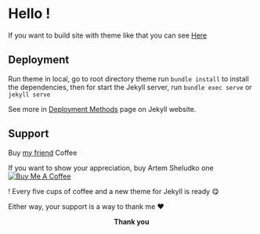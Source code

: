 
<h1>Hello !</h1>

If you want to build site with theme like that you can see [Here](https://flexton.netlify.com/)

<h2>Deployment</h2>

Run theme in local, go to root directory theme run `bundle install` to install the dependencies, then for start the Jekyll server, run `bundle exec serve` or `jekyll serve`

See more in [Deployment Methods](https://jekyllrb.com/docs/deployment-methods/) page on Jekyll website.


 <h2>Support</h2>

Buy   [my friend](https://www.buymeacoffee.com/artemsheludko/) Coffee

<p>If you want to show your appreciation, buy  Artem Sheludko one
<a  href="https://www.buymeacoffee.com/artemsheludko"  target="_blank"><img  src="https://www.buymeacoffee.com/assets/img/custom_images/orange_img.png"  alt="Buy Me A Coffee"  style="height: auto !important;width: auto !important;"  ></a>

! Every five cups of coffee and a new theme for Jekyll is ready 😋</p>

<p>Either way, your support is a way to thank me ❤️</p>

<p  align="center"><b>Thank you</b></p>